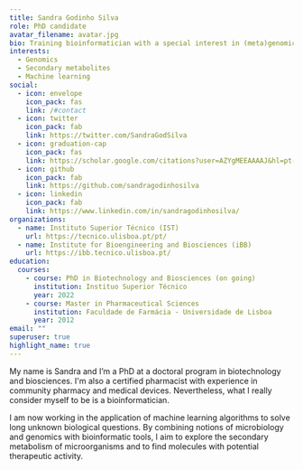 ```yaml
---
title: Sandra Godinho Silva
role: PhD candidate
avatar_filename: avatar.jpg
bio: Training bioinformatician with a special interest in (meta)genomics.
interests:
  - Genomics
  - Secondary metabolites
  - Machine learning
social:
  - icon: envelope
    icon_pack: fas
    link: /#contact
  - icon: twitter
    icon_pack: fab
    link: https://twitter.com/SandraGodSilva
  - icon: graduation-cap
    icon_pack: fas
    link: https://scholar.google.com/citations?user=AZYgMEEAAAAJ&hl=pt-PT
  - icon: github
    icon_pack: fab
    link: https://github.com/sandragodinhosilva
  - icon: linkedin
    icon_pack: fab
    link: https://www.linkedin.com/in/sandragodinhosilva/
organizations:
  - name: Instituto Superior Técnico (IST)
    url: https://tecnico.ulisboa.pt/pt/
  - name: Institute for Bioengineering and Biosciences (iBB)
    url: https://ibb.tecnico.ulisboa.pt/
education:
  courses:
    - course: PhD in Biotechnology and Biosciences (on going)
      institution: Instituo Superior Técnico
      year: 2022
    - course: Master in Pharmaceutical Sciences
      institution: Faculdade de Farmácia - Universidade de Lisboa
      year: 2012
email: ""
superuser: true
highlight_name: true
---
```


My name is Sandra and I’m a PhD at a doctoral program in biotechnology and biosciences. I'm also a certified pharmacist with experience in community pharmacy and medical devices. Nevertheless, what I really consider myself to be is a bioinformatician.

I am now working in the application of machine learning algorithms to solve long unknown biological questions. By combining notions of microbiology and genomics with bioinformatic tools, I aim to explore the secondary metabolism of microorganisms and to find molecules with potential therapeutic activity.
